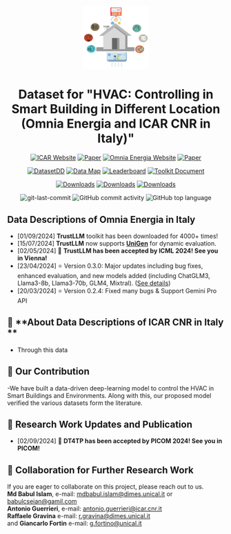 <div align="center">


<img src="https://raw.githubusercontent.com/babulcseian/babulcseian.github.io/refs/heads/main/PhD%20Dataset/Omnia%20Dataset.png" width="30%">

# Dataset for "**HVAC: Controlling in Smart Building in Different Location (Omnia Energia and ICAR CNR in Italy)**"

[![ICAR Website](https://img.shields.io/badge/Website-%F0%9F%8C%8D-blue?style=for-the-badge&logoWidth=40)](https://www.icar.cnr.it/)
[![Paper](https://img.shields.io/badge/Paper-%F0%9F%8E%93-lightgrey?style=for-the-badge&logoWidth=40)](https://scholar.google.com/citations?hl=en&user=Zaf5EhQAAAAJ&view_op=list_works&authuser=1&sortby=pubdate)
[![Omnia Energia Website](https://img.shields.io/badge/Website-%F0%9F%8C%8D-blue?style=for-the-badge&logoWidth=40)](https://www.omniaenergia.it/)
[![Paper](https://img.shields.io/badge/Paper-%F0%9F%8E%93-lightgrey?style=for-the-badge&logoWidth=40)](https://scholar.google.com/citations?hl=en&user=Zaf5EhQAAAAJ&view_op=list_works&authuser=1&sortby=pubdate)

[![DatasetDD](https://img.shields.io/badge/Dataset-%F0%9F%92%BE-green?style=for-the-badge&logoWidth=40)](https://huggingface.co/datasets/TrustLLM/TrustLLM-dataset)
[![Data Map](https://img.shields.io/badge/Data%20Map-%F0%9F%8D%9F-orange?style=for-the-badge&logoWidth=40)](https://github.com/babulcseian/babulcseian.github.io/tree/main/PhD%20Dataset)
[![Leaderboard](https://img.shields.io/badge/Leaderboard-%F0%9F%9A%80-brightgreen?style=for-the-badge&logoWidth=40)](https://github.com/babulcseian/babulcseian.github.io/tree/main/PhD%20Dataset)
[![Toolkit Document](https://img.shields.io/badge/Toolkit%20Document-%F0%9F%93%9A-blueviolet?style=for-the-badge&logoWidth=40)](https://www.tensorflow.org/resources/learn-ml/basics-of-machine-learning)

[![Downloads](https://static.pepy.tech/badge/trustllm)](https://babulcseian.github.io/contact)
[![Downloads](https://static.pepy.tech/badge/trustllm/month)](https://babulcseian.github.io/contact)
[![Downloads](https://static.pepy.tech/badge/trustllm/week)](https://babulcseian.github.io/contact)


<img src="https://img.shields.io/github/last-commit/HowieHwong/TrustLLM?style=flat-square&color=5D6D7E" alt="git-last-commit" />
<img src="https://img.shields.io/github/commit-activity/m/HowieHwong/TrustLLM?style=flat-square&color=5D6D7E" alt="GitHub commit activity" />
<img src="https://img.shields.io/github/languages/top/HowieHwong/TrustLLM?style=flat-square&color=5D6D7E" alt="GitHub top language" />
</div>

<div>


## Data Descriptions of Omnia Energia in Italy
- [01/09/2024] **TrustLLM** toolkit has been downloaded for 4000+ times!
- [15/07/2024] **TrustLLM** now supports [**UniGen**](https://unigen-framework.github.io/) for dynamic evaluation.
- [02/05/2024] 🥂 **TrustLLM has been accepted by ICML 2024! See you in Vienna!**
- [23/04/2024] :star: Version 0.3.0: Major updates including bug fixes, enhanced evaluation, and new models added (including ChatGLM3, Llama3-8b, Llama3-70b, GLM4, Mixtral). ([See details](https://howiehwong.github.io/TrustLLM/changelog.html))
- [20/03/2024] :star: Version 0.2.4: Fixed many bugs & Support Gemini Pro API



## 🙋 **About Data Descriptions of ICAR CNR in Italy **
- Through this data


## 📣 **Our Contribution**
-We have built a data-driven deep-learning model to control the HVAC in Smart Buildings and Environments. Along with this, our proposed model verified the various datasets form the literature. 

## 📣 **Research Work Updates and Publication**
- [02/09/2024] 🥂 **DT4TP has been accepted by PICOM 2024! See you in PICOM!**

## 📣 **Collaboration for Further Research Work**
If you are eager to collaborate on this project, please reach out to us. <br>
**Md Babul Islam**, e-mail: mdbabul.islam@dimes.unical.it or babulcseian@gamil.com <br>
**Antonio Guerrieri**, e-mail: antonio.guerrieri@icar.cnr.it <br>
**Raffaele Gravina** e-mail: r.gravina@dimes.unical.it <br> and
**Giancarlo Fortin** e-mail: g.fortino@unical.it <br>


